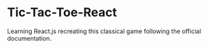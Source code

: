# Tic-Tac-Toe-React
Learning React.js recreating this classical game following the official documentation.
